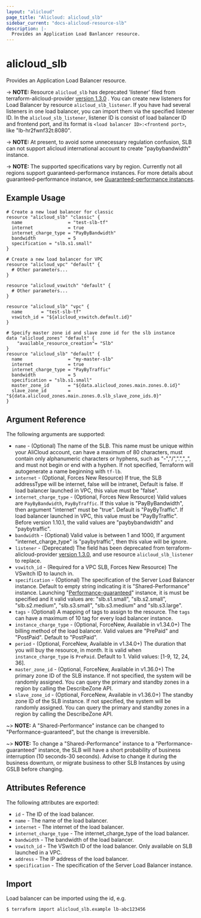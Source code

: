 ```yaml
---
layout: "alicloud"
page_title: "Alicloud: alicloud_slb"
sidebar_current: "docs-alicloud-resource-slb"
description: |-
  Provides an Application Load Banlancer resource.
---
```


# alicloud\_slb

Provides an Application Load Balancer resource.

-> **NOTE:** Resource `alicloud_slb` has deprecated 'listener' filed from terraform-alicloud-provider [version 1.3.0](https://github.com/alibaba/terraform-provider/releases/tag/V1.3.0) . You can create new listeners for Load Balancer by resource `alicloud_slb_listener`.
If you have had several listeners in one load balancer, you can import them via the specified listener ID. In the `alicloud_slb_listener`, listener ID is consist of load balancer ID and frontend port, and its format is `<load balancer ID>:<frontend port>`, like "lb-hr2fwnf32t:8080".

-> **NOTE:** At present, to avoid some unnecessary regulation confusion, SLB can not support alicloud international account to create "paybybandwidth" instance.

-> **NOTE:** The supported specifications vary by region. Currently not all regions support guaranteed-performance instances.
For more details about guaranteed-performance instance, see [Guaranteed-performance instances](https://www.alibabacloud.com/help/doc-detail/27657.htm).

## Example Usage

```
# Create a new load balancer for classic
resource "alicloud_slb" "classic" {
  name                 = "test-slb-tf"
  internet             = true
  internet_charge_type = "PayByBandwidth"
  bandwidth            = 5
  specification = "slb.s1.small"
}

# Create a new load balancer for VPC
resource "alicloud_vpc" "default" {
  # Other parameters...
}

resource "alicloud_vswitch" "default" {
  # Other parameters...
}

resource "alicloud_slb" "vpc" {
  name       = "test-slb-tf"
  vswitch_id = "${alicloud_vswitch.default.id}"
}
```


```
# Specify master zone id and slave zone id for the slb instance
data "alicloud_zones" "default" {
	"available_resource_creation"= "Slb"
}
resource "alicloud_slb" "default" {
  name                 = "my-master-slb"
  internet             = true
  internet_charge_type = "PayByTraffic"
  bandwidth            = 5
  specification = "slb.s1.small"
  master_zone_id       = "${data.alicloud_zones.main.zones.0.id}"
  slave_zone_id        = "${data.alicloud_zones.main.zones.0.slb_slave_zone_ids.0}"
}
```

## Argument Reference

The following arguments are supported:

* `name` - (Optional) The name of the SLB. This name must be unique within your AliCloud account, can have a maximum of 80 characters,
must contain only alphanumeric characters or hyphens, such as "-","/",".","_", and must not begin or end with a hyphen. If not specified,
Terraform will autogenerate a name beginning with `tf-lb`.
* `internet` - (Optional, Forces New Resource) If true, the SLB addressType will be internet, false will be intranet, Default is false. If load balancer launched in VPC, this value must be "false".
* `internet_charge_type` - (Optional, Forces New Resource) Valid
  values are `PayByBandwidth`, `PayByTraffic`. If this value is "PayByBandwidth", then argument "internet" must be "true". Default is "PayByTraffic". If load balancer launched in VPC, this value must be "PayByTraffic".
  Before version 1.10.1, the valid values are "paybybandwidth" and "paybytraffic".
* `bandwidth` - (Optional) Valid
  value is between 1 and 1000, If argument "internet_charge_type" is "paybytraffic", then this value will be ignore.
* `listener` - (Deprecated) The field has been deprecated from terraform-alicloud-provider [version 1.3.0](https://github.com/alibaba/terraform-provider/releases/tag/V1.3.0), and use resource `alicloud_slb_listener` to replace.
* `vswitch_id` - (Required for a VPC SLB, Forces New Resource) The VSwitch ID to launch in.
* `specification` - (Optional) The specification of the Server Load Balancer instance. Default to empty string indicating it is "Shared-Performance" instance.
 Launching "[Performance-guaranteed](https://www.alibabacloud.com/help/doc-detail/27657.htm)" instance, it is must be specified and it valid values are: "slb.s1.small", "slb.s2.small", "slb.s2.medium",
 "slb.s3.small", "slb.s3.medium" and "slb.s3.large".
* `tags` - (Optional) A mapping of tags to assign to the resource. The `tags` can have a maximum of 10 tag for every load balancer instance.
* `instance_charge_type` - (Optional, ForceNew, Available in v1.34.0+) The billing method of the load balancer. Valid values are "PrePaid" and "PostPaid". Default to "PostPaid".
* `period` - (Optional, ForceNew, Available in v1.34.0+) The duration that you will buy the resource, in month. It is valid when `instance_charge_type` is `PrePaid`. Default to 1. Valid values: [1-9, 12, 24, 36].
* `master_zone_id` - (Optional, ForceNew, Available in v1.36.0+) The primary zone ID of the SLB instance. If not specified, the system will be randomly assigned. You can query the primary and standby zones in a region by calling the DescribeZone API.
* `slave_zone_id` - (Optional, ForceNew, Available in v1.36.0+) The standby zone ID of the SLB instance. If not specified, the system will be randomly assigned. You can query the primary and standby zones in a region by calling the DescribeZone API.

~> **NOTE:** A "Shared-Performance" instance can be changed to "Performance-guaranteed", but the change is irreversible.

~> **NOTE:** To change a "Shared-Performance" instance to a "Performance-guaranteed" instance, the SLB will have a short probability of business interruption (10 seconds-30 seconds). Advise to change it during the business downturn, or migrate business to other SLB Instances by using GSLB before changing.

## Attributes Reference

The following attributes are exported:

* `id` - The ID of the load balancer.
* `name` - The name of the load balancer.
* `internet` - The internet of the load balancer.
* `internet_charge_type` - The internet_charge_type of the load balancer.
* `bandwidth` - The bandwidth of the load balancer.
* `vswitch_id` - The VSwitch ID of the load balancer. Only available on SLB launched in a VPC.
* `address` - The IP address of the load balancer.
* `specification` - The specification of the Server Load Balancer instance.

## Import

Load balancer can be imported using the id, e.g.

```
$ terraform import alicloud_slb.example lb-abc123456
```